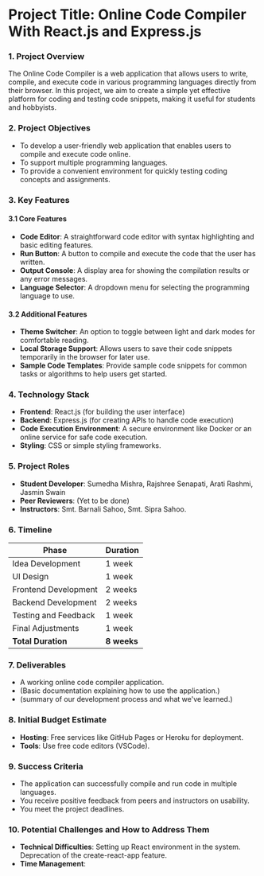 # Project Title: Online Code Compiler With React.js and Express.js

### 1. Project Overview
The Online Code Compiler is a web application that allows users to write, compile, and execute code in various programming languages directly from their browser. In this project, we aim to create a simple yet effective platform for coding and testing code snippets, making it useful for students and hobbyists.

### 2. Project Objectives
- To develop a user-friendly web application that enables users to compile and execute code online.
- To support multiple programming languages.
- To provide a convenient environment for quickly testing coding concepts and assignments.
  
### 3. Key Features
#### 3.1 Core Features
- **Code Editor**: A straightforward code editor with syntax highlighting and basic editing features.
- **Run Button**: A button to compile and execute the code that the user has written.
- **Output Console**: A display area for showing the compilation results or any error messages.
- **Language Selector**: A dropdown menu for selecting the programming language to use.

#### 3.2 Additional Features
- **Theme Switcher**: An option to toggle between light and dark modes for comfortable reading.
- **Local Storage Support**: Allows users to save their code snippets temporarily in the browser for later use.
- **Sample Code Templates**: Provide sample code snippets for common tasks or algorithms to help users get started.

### 4. Technology Stack
- **Frontend**: React.js (for building the user interface)
- **Backend**: Express.js (for creating APIs to handle code execution)
- **Code Execution Environment**: A secure environment like Docker or an online service for safe code execution.
- **Styling**: CSS or simple styling frameworks.
  
### 5. Project Roles
- **Student Developer**: Sumedha Mishra, Rajshree Senapati, Arati Rashmi, Jasmin Swain
- **Peer Reviewers**: (Yet to be done)
- **Instructors**: Smt. Barnali Sahoo, Smt. Sipra Sahoo.

### 6. Timeline
| Phase                       | Duration       |
|-----------------------------|----------------|
| Idea Development             | 1 week         |
| UI Design                    | 1 week         |
| Frontend Development         | 2 weeks        |
| Backend Development          | 2 weeks        |
| Testing and Feedback         | 1 week         |
| Final Adjustments            | 1 week         |
| **Total Duration**          | **8 weeks**    |

### 7. Deliverables
- A working online code compiler application.
- (Basic documentation explaining how to use the application.)
- (summary of our development process and what we've learned.)

### 8. Initial Budget Estimate
- **Hosting**: Free services like GitHub Pages or Heroku for deployment.
- **Tools**: Use free code editors (VSCode).

### 9. Success Criteria
- The application can successfully compile and run code in multiple languages.
- You receive positive feedback from peers and instructors on usability.
- You meet the project deadlines.

### 10. Potential Challenges and How to Address Them
- **Technical Difficulties**: Setting up React environment in the system. Deprecation of the create-react-app feature.
- **Time Management**: 
